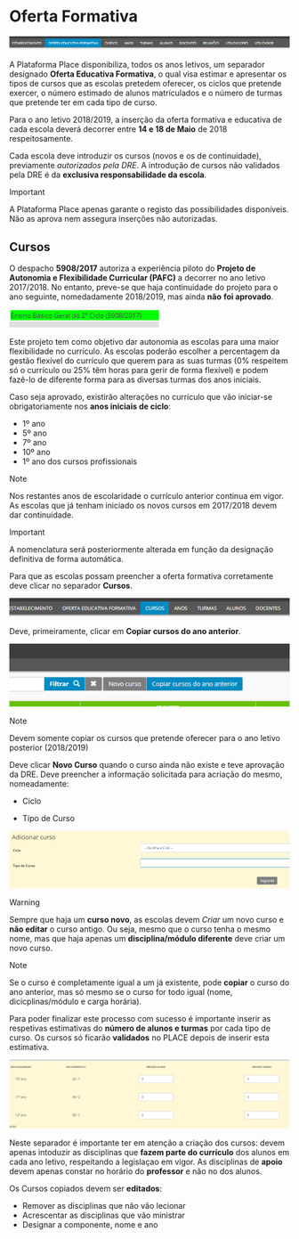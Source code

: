 ﻿# Oferta Formativa

![Ofertaformativa](../../images/Place21/Alunos/ofertaformativa.PNG)

A Plataforma Place disponibiliza, todos os anos letivos, um separador designado **Oferta Educativa Formativa**, o qual visa estimar e apresentar os tipos de cursos que as escolas pretedem oferecer, os ciclos que pretende exercer, o número estimado de alunos matrículados e o número de turmas que pretende ter em cada tipo de curso. 

Para o ano letivo 2018/2019, a inserção da oferta formativa e educativa de cada escola deverá decorrer entre **14 e 18 de Maio** de 2018 respeitosamente.  

Cada escola deve introduzir os cursos (novos e os de continuidade), previamente *autorizados pela DRE*. A introdução de cursos não validados pela DRE é da **exclusiva responsabilidade da escola**.

> [!IMPORTANT]  
> A Plataforma Place apenas garante o registo das possibilidades disponíveis. Não as aprova nem assegura inserções não autorizadas. 

## Cursos 

O despacho **5908/2017** autoriza a experiência piloto do **Projeto de Autonomia e Flexibilidade Curricular (PAFC)** a decorrer no ano letivo 2017/2018. No entanto, preve-se que haja continuidade do projeto para o ano seguinte, nomedadamente 2018/2019, mas ainda **não** **foi aprovado**. 

![Diploma](../../images/Place21/Alunos/Diploma.PNG)


Este projeto tem como objetivo dar autonomia as escolas para uma maior flexibilidade no currículo. As escolas poderão escolher a percentagem da gestão flexível do currículo que querem para as suas turmas (0% respeitem só o currículo ou 25% têm horas para gerir de forma flexível) e podem fazê-lo de diferente forma para as diversas turmas dos anos iniciais. 


Caso seja aprovado, existirão alterações no currículo que vão iniciar-se obrigatoriamente nos **anos iniciais de ciclo**:
- 1º ano 
- 5º ano
- 7º ano
- 10º ano
- 1º ano dos cursos profissionais

> [!NOTE]  
> Nos restantes anos de escolaridade o currículo anterior continua em vigor. As escolas que já tenham iniciado os novos cursos em 2017/2018 devem dar continuidade.

> [!IMPORTANT]  
> A nomenclatura será posteriormente alterada em função da designação definitiva de forma automática.

Para que as escolas possam preencher a oferta formativa corretamente deve clicar no separador **Cursos**.

![Cursos](../../images/Place21/Alunos/cursos.PNG)

Deve, primeiramente, clicar em **Copiar cursos do ano anterior**.

![Copiarcursos](../../images/Place21/Alunos/copiarcursos.PNG)


> [!NOTE]  
> Devem somente copiar os cursos que pretende oferecer para o ano letivo posterior (2018/2019)


Deve clicar **Novo Curso** quando o curso ainda não existe e teve aprovação da DRE. Deve preencher a informação solicitada para acriação do mesmo, nomeadamente:

- Ciclo

- Tipo de Curso 

![Novocurso](../../images/Place21/Alunos/novocurso.PNG)


> [!WARNING]  
> Sempre que haja um **curso novo**, as escolas devem *Criar*  um novo curso e **não editar** o curso antigo. Ou seja, mesmo que o curso tenha o mesmo nome, mas que haja apenas um **disciplina/módulo diferente** deve criar um novo curso.


> [!NOTE]  
> Se o curso é completamente igual a um já existente, pode **copiar** o curso do ano anterior, mas só mesmo se o curso for todo igual (nome, dicicplinas/módulo e carga horária).

Para poder finalizar este processo com sucesso é importante inserir as respetivas estimativas do **número de alunos e turmas** por cada tipo de curso. Os cursos só ficarão **validados** no PLACE depois de inserir esta estimativa.   

![Alunoseturmas](../../images/Place21/Alunos/alunoseturmas.PNG)


Neste separador é importante ter em atenção a criação dos cursos: devem apenas intoduzir as disciplinas que **fazem parte do currículo** dos alunos em cada ano letivo, respeitando a legislaçao em vigor. As disciplinas de **apoio** devem apenas constar no horário do **professor** e não no dos alunos. 
 

Os Cursos copiados devem ser **editados**:

- Remover as disciplinas que não vão lecionar 
- Acrescentar as disciplinas que vão ministrar 
- Designar a componente, nome e ano 
